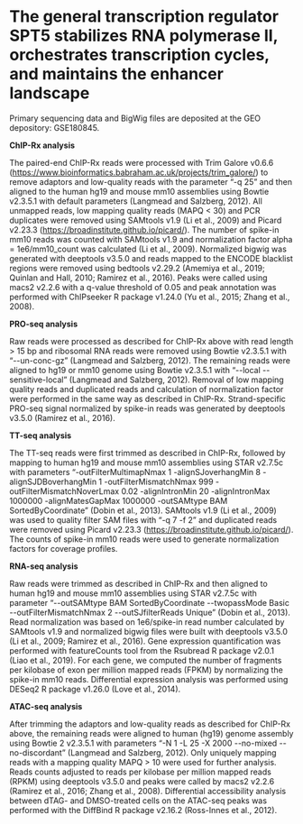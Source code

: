 # The general transcription regulator SPT5 stabilizes RNA polymerase II, orchestrates transcription cycles, and maintains the enhancer landscape

Primary sequencing data and BigWig files are deposited at the GEO depository: GSE180845.

**ChIP-Rx analysis**

The paired-end ChIP-Rx reads were processed with Trim Galore v0.6.6 (https://www.bioinformatics.babraham.ac.uk/projects/trim_galore/) to remove adaptors and low-quality reads with the parameter “-q 25” and then aligned to the human hg19 and mouse mm10 assemblies using Bowtie v2.3.5.1 with default parameters (Langmead and Salzberg, 2012). All unmapped reads, low mapping quality reads (MAPQ < 30) and PCR duplicates were removed using SAMtools v1.9 (Li et al., 2009) and Picard v2.23.3 (https://broadinstitute.github.io/picard/). The number of spike-in mm10 reads was counted with SAMtools v1.9 and normalization factor alpha = 1e6/mm10_count was calculated (Li et al., 2009). Normalized bigwig was generated with deeptools v3.5.0 and reads mapped to the ENCODE blacklist regions were removed using bedtools v2.29.2 (Amemiya et al., 2019; Quinlan and Hall, 2010; Ramirez et al., 2016). Peaks were called using macs2 v2.2.6 with a q-value threshold of 0.05 and peak annotation was performed with ChIPseeker R package v1.24.0 (Yu et al., 2015; Zhang et al., 2008).

**PRO-seq analysis**

Raw reads were processed as described for ChIP-Rx above with read length > 15 bp and ribosomal RNA reads were removed using Bowtie v2.3.5.1 with “--un-conc-gz” (Langmead and Salzberg, 2012). The remaining reads were aligned to hg19 or mm10 genome using Bowtie v2.3.5.1 with “--local --sensitive-local” (Langmead and Salzberg, 2012). Removal of low mapping quality reads and duplicated reads and calculation of normalization factor were performed in the same way as described in ChIP-Rx. Strand-specific PRO-seq signal normalized by spike-in reads was generated by deeptools v3.5.0 (Ramirez et al., 2016). 

**TT-seq analysis**

The TT-seq reads were first trimmed as described in ChIP-Rx, followed by mapping to human hg19 and mouse mm10 assemblies using STAR v2.7.5c with parameters “-outFilterMultimapNmax 1 -alignSJoverhangMin 8 -alignSJDBoverhangMin 1 -outFilterMismatchNmax 999 -outFilterMismatchNoverLmax 0.02 -alignIntronMin 20 -alignIntronMax 1000000 -alignMatesGapMax 1000000 -outSAMtype BAM SortedByCoordinate” (Dobin et al., 2013). SAMtools v1.9 (Li et al., 2009) was used to quality filter SAM files with “-q 7 -f 2” and duplicated reads were removed using Picard v2.23.3 (https://broadinstitute.github.io/picard/). The counts of spike-in mm10 reads were used to generate normalization factors for coverage profiles.

**RNA-seq analysis**

Raw reads were trimmed as described in ChIP-Rx and then aligned to human hg19 and mouse mm10 assemblies using STAR v2.7.5c with parameter “--outSAMtype BAM SortedByCoordinate --twopassMode Basic --outFilterMismatchNmax 2 --outSJfilterReads Unique” (Dobin et al., 2013). Read normalization was based on 1e6/spike-in read number calculated by SAMtools v1.9 and normalized bigwig files were built with deeptools v3.5.0 (Li et al., 2009; Ramirez et al., 2016). Gene expression quantification was performed with featureCounts tool from the Rsubread R package v2.0.1 (Liao et al., 2019). For each gene, we computed the number of fragments per kilobase of exon per million mapped reads (FPKM) by normalizing the spike-in mm10 reads. Differential expression analysis was performed using DESeq2 R package v1.26.0 (Love et al., 2014).

**ATAC-seq analysis**

After trimming the adaptors and low-quality reads as described for ChIP-Rx above, the remaining reads were aligned to human (hg19) genome assembly using Bowtie 2 v2.3.5.1 with parameters “-N 1 -L 25 -X 2000 --no-mixed --no-discordant” (Langmead and Salzberg, 2012). Only uniquely mapping reads with a mapping quality MAPQ > 10 were used for further analysis. Reads counts adjusted to reads per kilobase per million mapped reads (RPKM) using deeptools v3.5.0 and peaks were called by macs2 v2.2.6 (Ramirez et al., 2016; Zhang et al., 2008). Differential accessibility analysis between dTAG- and DMSO-treated cells on the ATAC-seq peaks was performed with the DiffBind R package v2.16.2 (Ross-Innes et al., 2012). 
